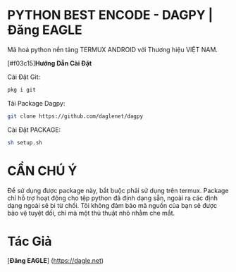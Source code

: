 # PYTHON BEST ENCODE - DAGPY | Đăng EAGLE

Mã hoá python nền tảng TERMUX ANDROID với Thương hiệu VIỆT NAM.

[#f03c15]**Hướng Dẫn Cài Đặt**
 
 
 
Cài Đặt Git:
```bash
pkg i git
```
Tải Package Dagpy:
```bash
git clone https://github.com/daglenet/dagpy
```
Cài Đặt PACKAGE:
```bash
sh setup.sh
```
# CẦN CHÚ Ý

Để sử dụng được package này, bắt buộc phải sử dụng trên termux.
Package chỉ hỗ trợ hoạt động cho tệp python đã định dạng sẵn, ngoài ra các định dạng ngoài sẽ bi từ chối.
Tôi không đảm bảo mã nguồn của bạn sẽ được bảo vệ tuyệt đối, chỉ mà một thủ thuật nhỏ nhằm che mắt.

# Tác Giả

[**Đăng EAGLE**] (https://dagle.net)
